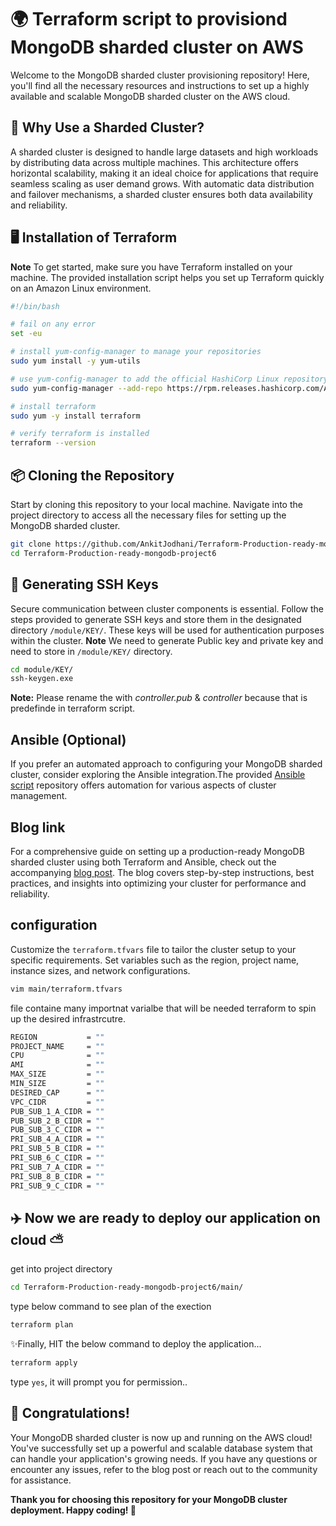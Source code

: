# 🌍 Terraform script to provisiond MongoDB sharded cluster on AWS

Welcome to the MongoDB sharded cluster provisioning repository! Here, you'll find all the necessary resources and instructions to set up a highly available and scalable MongoDB sharded cluster on the AWS cloud.

## 🚀 Why Use a Sharded Cluster?
A sharded cluster is designed to handle large datasets and high workloads by distributing data across multiple machines. This architecture offers horizontal scalability, making it an ideal choice for applications that require seamless scaling as user demand grows. With automatic data distribution and failover mechanisms, a sharded cluster ensures both data availability and reliability.


## 🖥️ Installation of Terraform
**Note** To get started, make sure you have Terraform installed on your machine. The provided installation script helps you set up Terraform quickly on an Amazon Linux environment.

```sh
#!/bin/bash

# fail on any error
set -eu

# install yum-config-manager to manage your repositories
sudo yum install -y yum-utils

# use yum-config-manager to add the official HashiCorp Linux repository
sudo yum-config-manager --add-repo https://rpm.releases.hashicorp.com/AmazonLinux/hashicorp.repo

# install terraform
sudo yum -y install terraform

# verify terraform is installed
terraform --version
```

## 📦 Cloning the Repository
Start by cloning this repository to your local machine. Navigate into the project directory to access all the necessary files for setting up the MongoDB sharded cluster.

```sh
git clone https://github.com/AnkitJodhani/Terraform-Production-ready-mongodb-project6.git 
cd Terraform-Production-ready-mongodb-project6
```

## 🔑 Generating SSH Keys
Secure communication between cluster components is essential. Follow the steps provided to generate SSH keys and store them in the designated directory `/module/KEY/`. These keys will be used for authentication purposes within the cluster.
**Note** We need to generate Public key and private key and need to store in `/module/KEY/` directory.

```sh
cd module/KEY/
ssh-keygen.exe 
```

**Note:** Please rename the with *controller.pub* & *controller* because that is predefinde in terraform script.

## Ansible (Optional)
If you prefer an automated approach to configuring your MongoDB sharded cluster, consider exploring the Ansible integration.The provided [Ansible script](https://github.com/AnkitJodhani/Ansible-Production-ready-mongodb-project6.git) repository offers automation for various aspects of cluster management.

## Blog link
For a comprehensive guide on setting up a production-ready MongoDB sharded cluster using both Terraform and Ansible, check out the accompanying [blog post](https://github.com/AnkitJodhani/Ansible-Production-ready-mongodb-project6.git). The blog covers step-by-step instructions, best practices, and insights into optimizing your cluster for performance and reliability.

## configuration

Customize the `terraform.tfvars` file to tailor the cluster setup to your specific requirements. Set variables such as the region, project name, instance sizes, and network configurations.

```sh
vim main/terraform.tfvars
```

file containe many importnat varialbe that will be needed terraform to spin up the desired infrastrcutre.

```sh
REGION           = ""
PROJECT_NAME     = ""
CPU              = ""
AMI              = ""
MAX_SIZE         = ""
MIN_SIZE         = ""
DESIRED_CAP      = ""
VPC_CIDR         = ""
PUB_SUB_1_A_CIDR = ""
PUB_SUB_2_B_CIDR = ""
PUB_SUB_3_C_CIDR = ""
PRI_SUB_4_A_CIDR = ""
PRI_SUB_5_B_CIDR = ""
PRI_SUB_6_C_CIDR = ""
PRI_SUB_7_A_CIDR = ""
PRI_SUB_8_B_CIDR = ""
PRI_SUB_9_C_CIDR = ""

```

## ✈️ Now we are ready to deploy our application on cloud ⛅
get into project directory 
```sh
cd Terraform-Production-ready-mongodb-project6/main/
```

type below command to see plan of the exection 
```sh
terraform plan
```

✨Finally, HIT the below command to deploy the application...
```sh
terraform apply 
```

type `yes`, it will prompt you for permission..

## 🎉 Congratulations!

Your MongoDB sharded cluster is now up and running on the AWS cloud! You've successfully set up a powerful and scalable database system that can handle your application's growing needs. If you have any questions or encounter any issues, refer to the blog post or reach out to the community for assistance.

**Thank you for choosing this repository for your MongoDB cluster deployment. Happy coding! 🚀**